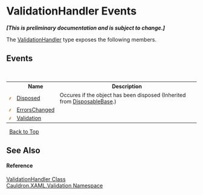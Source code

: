 # ValidationHandler Events
 _**\[This is preliminary documentation and is subject to change.\]**_

The <a href="T_Cauldron_XAML_Validation_ValidationHandler">ValidationHandler</a> type exposes the following members.


## Events
&nbsp;<table><tr><th></th><th>Name</th><th>Description</th></tr><tr><td>![Public event](media/pubevent.gif "Public event")</td><td><a href="E_Cauldron_Core_DisposableBase_Disposed">Disposed</a></td><td>
Occures if the object has been disposed
 (Inherited from <a href="T_Cauldron_Core_DisposableBase">DisposableBase</a>.)</td></tr><tr><td>![Public event](media/pubevent.gif "Public event")</td><td><a href="E_Cauldron_XAML_Validation_ValidationHandler_ErrorsChanged">ErrorsChanged</a></td><td /></tr><tr><td>![Public event](media/pubevent.gif "Public event")</td><td><a href="E_Cauldron_XAML_Validation_ValidationHandler_Validation">Validation</a></td><td /></tr></table>&nbsp;
<a href="#validationhandler-events">Back to Top</a>

## See Also


#### Reference
<a href="T_Cauldron_XAML_Validation_ValidationHandler">ValidationHandler Class</a><br /><a href="N_Cauldron_XAML_Validation">Cauldron.XAML.Validation Namespace</a><br />